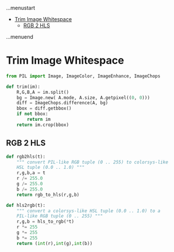 ...menustart

- [Trim Image Whitespace](#044b8396fbd6ae9de3416b0b6ac5322a)
    - [RGB 2 HLS](#e347469f9fd55367a3a83c5761256a2c)

...menuend


<h2 id="044b8396fbd6ae9de3416b0b6ac5322a"></h2>


# Trim Image Whitespace

```python
from PIL import Image, ImageColor, ImageEnhance, ImageChops

def trim(im):
    R,G,B,A = im.split()
    bg = Image.new( A.mode, A.size, A.getpixel((0, 0)))
    diff = ImageChops.difference(A, bg)
    bbox = diff.getbbox()
    if not bbox:
        return im
    return im.crop(bbox)
```

<h2 id="e347469f9fd55367a3a83c5761256a2c"></h2>


## RGB 2 HLS

```python
def rgb2hls(t):
    """ convert PIL-like RGB tuple (0 .. 255) to colorsys-like
    HSL tuple (0.0 .. 1.0) """
    r,g,b,a = t
    r /= 255.0
    g /= 255.0
    b /= 255.0
    return rgb_to_hls(r,g,b)

def hls2rgb(t):
    """ convert a colorsys-like HSL tuple (0.0 .. 1.0) to a
    PIL-like RGB tuple (0 .. 255) """
    r,g,b = hls_to_rgb(*t)
    r *= 255
    g *= 255
    b *= 255
    return (int(r),int(g),int(b))
```
